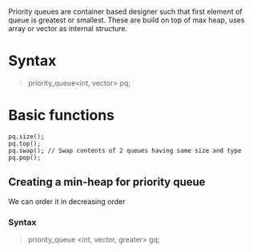 Priority queues are container based designer such that first element of queue is greatest or smallest.
These are build on top of max heap, uses array or vector as internal structure.


# Syntax

> priority_queue<int, vector<int>> pq;

# Basic functions

```
pq.size();
pq.top();
pq.swap(); // Swap contents of 2 queues having same size and type
pq.pop();
```


## Creating a min-heap for priority queue

We can order it in decreasing order

### Syntax

> priority_queue <int, vector<int>, greater<int>> gq;  
